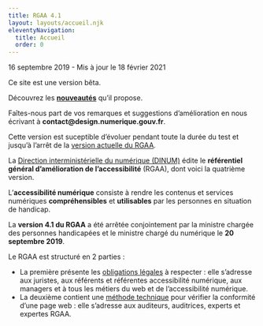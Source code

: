 ```yaml
---
title: RGAA 4.1
layout: layouts/accueil.njk
eleventyNavigation:
  title: Accueil
  order: 0
---
```


<p class="fr-text--xs">16 septembre 2019 - Mis à jour le 18 février 2021</p>

<div class="fr-alert fr-alert--info fr-mb-4w">
		<p class="fr-alert__title">Ce site est une version bêta.</p>
    <p>Découvrez les <a href="/infos/nouveautes/"><strong>nouveautés</strong></a> qu’il propose.</p>
    <p>Faîtes-nous part de vos remarques et suggestions d’amélioration en nous écrivant à <strong>contact@design.numerique.gouv.fr</strong>.<p>
    <p>Cette version est suceptible d’évoluer pendant toute la durée du test et jusqu’à l’arrêt de la <a target="_blank" title="version actuelle du RGAA - nouvelle fenêtre" href="https://www.numerique.gouv.fr/publications/rgaa-accessibilite/">version actuelle du RGAA</a>.</p>
</div>


<p class="fr-text--lead">La <a target="_blank" title="direction interministérielle du numérique - nouvelle fenêtre" href="https://www.numerique.gouv.fr">Direction interministérielle du numérique (DINUM)</a> édite le <strong>référentiel général d’amélioration de l’accessibilité</strong> (RGAA), dont voici la quatrième version.</p>

<div class="fr-grid-row fr-grid-row--gutters fr-grid-row--center">
<div class="fr-callout fr-my-6w fr-p-4w fr-col-sm-8" >
  <p class="fr-callout__text">L’<strong>accessibilité numérique</strong> consiste à rendre les contenus et services numériques <strong>compréhensibles</strong> et <strong>utilisables</strong> par les personnes en situation de handicap.</p>
</div>
</div>





La <strong>version 4.1 du RGAA</strong> a été arrêtée conjointement par la ministre chargée des personnes handicapées et le ministre chargé du numérique le <strong>20 septembre 2019</strong>.

Le RGAA est structuré en 2 parties :

- La première présente les [obligations légales](obligations) à respecter : elle s’adresse aux juristes, aux référents et référentes accessibilité numérique, aux managers et à tous les métiers du web et de l’accessibilité numérique.
- La deuxième contient une [méthode technique](methode) pour vérifier la conformité d’une page web : elle s’adresse aux auditeurs, auditrices, experts et expertes RGAA.



